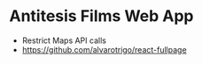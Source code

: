 # Antitesis Films Web App

- Restrict Maps API calls
- https://github.com/alvarotrigo/react-fullpage 